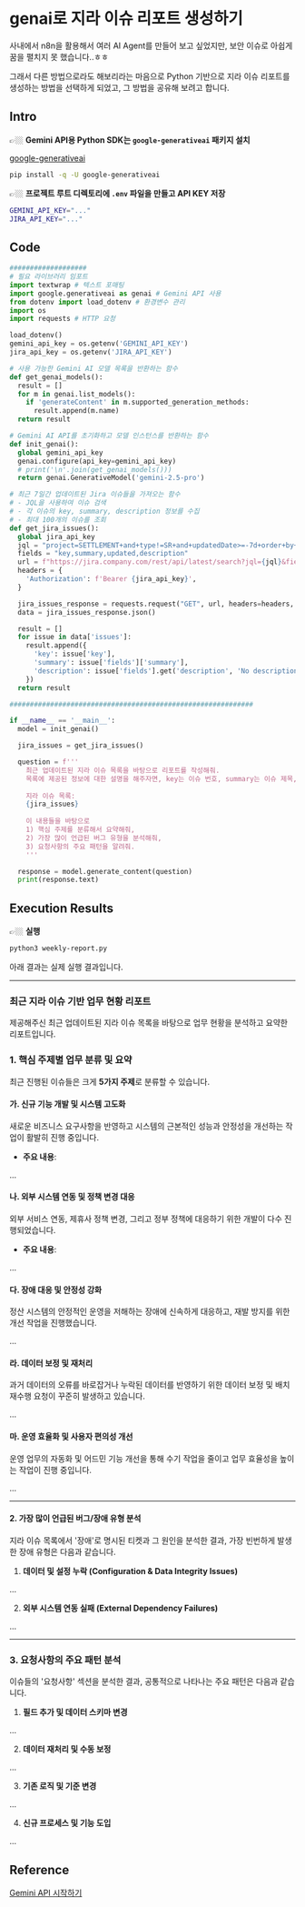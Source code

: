 # genai로 지라 이슈 리포트 생성하기

사내에서 n8n을 활용해서 여러 AI Agent를 만들어 보고 싶었지만, 보안 이슈로 아쉽게 꿈을 펼치지 못 했습니다..ㅎㅎ

그래서 다른 방법으로라도 해보리라는 마음으로 Python 기반으로 지라 이슈 리포트를 생성하는 방법을 선택하게 되었고, 그 방법을 공유해 보려고 합니다.

## Intro

👉🏼 **Gemini API용 Python SDK는 `google-generativeai` 패키지 설치**

[google-generativeai](https://pypi.org/project/google-generativeai/)

```bash
pip install -q -U google-generativeai
```

👉🏼 **프로젝트 루트 디렉토리에 `.env` 파일을 만들고 API KEY 저장** 

```bash
GEMINI_API_KEY="..."
JIRA_API_KEY="..."
```

## Code

```python
###################
# 필요 라이브러리 임포트
import textwrap # 텍스트 포매팅
import google.generativeai as genai # Gemini API 사용
from dotenv import load_dotenv # 환경변수 관리
import os
import requests # HTTP 요청

load_dotenv()
gemini_api_key = os.getenv('GEMINI_API_KEY')
jira_api_key = os.getenv('JIRA_API_KEY')

# 사용 가능한 Gemini AI 모델 목록을 반환하는 함수
def get_genai_models():
  result = []
  for m in genai.list_models():
    if 'generateContent' in m.supported_generation_methods:
      result.append(m.name)
  return result

# Gemini AI API를 초기화하고 모델 인스턴스를 반환하는 함수
def init_genai():
  global gemini_api_key
  genai.configure(api_key=gemini_api_key)
  # print('\n'.join(get_genai_models()))
  return genai.GenerativeModel('gemini-2.5-pro')

# 최근 7일간 업데이트된 Jira 이슈들을 가져오는 함수
# - JQL을 사용하여 이슈 검색
# - 각 이슈의 key, summary, description 정보를 수집
# - 최대 100개의 이슈를 조회
def get_jira_issues():
  global jira_api_key
  jql = "project=SETTLEMENT+and+type!=SR+and+updatedDate>=-7d+order+by+updatedDate+desc"
  fields = "key,summary,updated,description"
  url = f"https://jira.company.com/rest/api/latest/search?jql={jql}&fields={fields}&maxResults=100"
  headers = {
    'Authorization': f'Bearer {jira_api_key}',
  }

  jira_issues_response = requests.request("GET", url, headers=headers, data={})
  data = jira_issues_response.json()

  result = []
  for issue in data['issues']:
    result.append({
      'key': issue['key'],
      'summary': issue['fields']['summary'],
      'description': issue['fields'].get('description', 'No description provided')
    })
  return result

############################################################

if __name__ == '__main__':
  model = init_genai()

  jira_issues = get_jira_issues()

  question = f'''
    최근 업데이트된 지라 이슈 목록을 바탕으로 리포트를 작성해줘.
    목록에 제공된 정보에 대한 설명을 해주자면, key는 이슈 번호, summary는 이슈 제목, description은 이슈 설명이야.
  
    지라 이슈 목록:
    {jira_issues}
    
    이 내용들을 바탕으로
    1) 핵심 주제를 분류해서 요약해줘,
    2) 가장 많이 언급된 버그 유형을 분석해줘,
    3) 요청사항의 주요 패턴을 알려줘.
    '''

  response = model.generate_content(question)
  print(response.text)
```

## Execution Results

👉🏼 **실행**

```bash
python3 weekly-report.py
```

아래 결과는 실제 실행 결과입니다.

---

### 최근 지라 이슈 기반 업무 현황 리포트

제공해주신 최근 업데이트된 지라 이슈 목록을 바탕으로 업무 현황을 분석하고 요약한 리포트입니다.

### 1. 핵심 주제별 업무 분류 및 요약

최근 진행된 이슈들은 크게 **5가지 주제**로 분류할 수 있습니다.

#### 가. 신규 기능 개발 및 시스템 고도화
새로운 비즈니스 요구사항을 반영하고 시스템의 근본적인 성능과 안정성을 개선하는 작업이 활발히 진행 중입니다.
- **주요 내용**:

...

#### 나. 외부 시스템 연동 및 정책 변경 대응
외부 서비스 연동, 제휴사 정책 변경, 그리고 정부 정책에 대응하기 위한 개발이 다수 진행되었습니다.
- **주요 내용**:

...

#### 다. 장애 대응 및 안정성 강화
정산 시스템의 안정적인 운영을 저해하는 장애에 신속하게 대응하고, 재발 방지를 위한 개선 작업을 진행했습니다.

...

#### 라. 데이터 보정 및 재처리
과거 데이터의 오류를 바로잡거나 누락된 데이터를 반영하기 위한 데이터 보정 및 배치 재수행 요청이 꾸준히 발생하고 있습니다.

...

#### 마. 운영 효율화 및 사용자 편의성 개선
운영 업무의 자동화 및 어드민 기능 개선을 통해 수기 작업을 줄이고 업무 효율성을 높이는 작업이 진행 중입니다.

...

---

#### 2. 가장 많이 언급된 버그/장애 유형 분석

지라 이슈 목록에서 '장애'로 명시된 티켓과 그 원인을 분석한 결과, 가장 빈번하게 발생한 장애 유형은 다음과 같습니다.

1.  **데이터 및 설정 누락 (Configuration & Data Integrity Issues)**

...

2.  **외부 시스템 연동 실패 (External Dependency Failures)**

...

---

### 3. 요청사항의 주요 패턴 분석

이슈들의 '요청사항' 섹션을 분석한 결과, 공통적으로 나타나는 주요 패턴은 다음과 같습니다.

1.  **필드 추가 및 데이터 스키마 변경**

...

2.  **데이터 재처리 및 수동 보정**

...

3.  **기존 로직 및 기준 변경**

...

4.  **신규 프로세스 및 기능 도입**

...

## Reference

[Gemini API 시작하기](https://ai.google.dev/gemini-api/docs/get-started/tutorial?hl=ko&lang=python)
